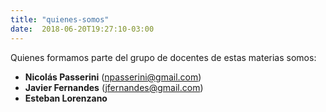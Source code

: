 ```yaml
---
title: "quienes-somos"
date:  2018-06-20T19:27:10-03:00
---
```



Quienes formamos parte del grupo de docentes de estas materias somos:

* **Nicolás Passerini** (npasserini@gmail.com)
* **Javier Fernandes** (jfernandes@gmail.com)
* **Esteban Lorenzano**